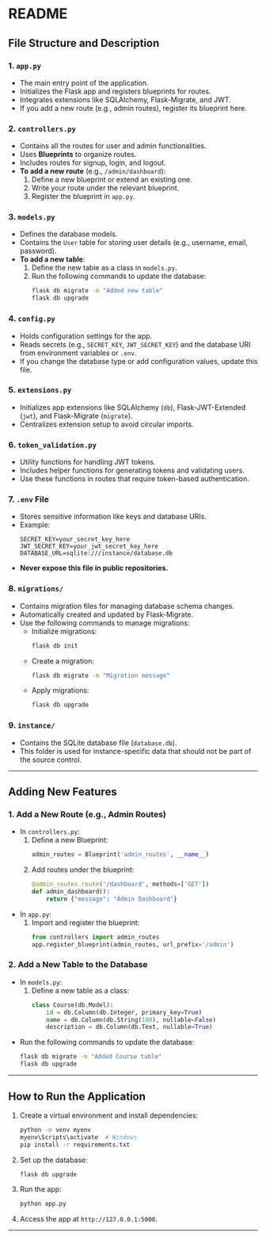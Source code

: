 # README

## File Structure and Description

### **1. `app.py`**
- The main entry point of the application.
- Initializes the Flask app and registers blueprints for routes.
- Integrates extensions like SQLAlchemy, Flask-Migrate, and JWT.
- If you add a new route (e.g., admin routes), register its blueprint here.

### **2. `controllers.py`**
- Contains all the routes for user and admin functionalities.
- Uses **Blueprints** to organize routes.
- Includes routes for signup, login, and logout.
- **To add a new route** (e.g., `/admin/dashboard`):
  1. Define a new blueprint or extend an existing one.
  2. Write your route under the relevant blueprint.
  3. Register the blueprint in `app.py`.

### **3. `models.py`**
- Defines the database models.
- Contains the `User` table for storing user details (e.g., username, email, password).
- **To add a new table**:
  1. Define the new table as a class in `models.py`.
  2. Run the following commands to update the database:
     ```bash
     flask db migrate -m "Added new table"
     flask db upgrade
     ```

### **4. `config.py`**
- Holds configuration settings for the app.
- Reads secrets (e.g., `SECRET_KEY`, `JWT_SECRET_KEY`) and the database URI from environment variables or `.env`.
- If you change the database type or add configuration values, update this file.

### **5. `extensions.py`**
- Initializes app extensions like SQLAlchemy (`db`), Flask-JWT-Extended (`jwt`), and Flask-Migrate (`migrate`).
- Centralizes extension setup to avoid circular imports.

### **6. `token_validation.py`**
- Utility functions for handling JWT tokens.
- Includes helper functions for generating tokens and validating users.
- Use these functions in routes that require token-based authentication.

### **7. `.env` File**
- Stores sensitive information like keys and database URIs.
- Example:
  ```
  SECRET_KEY=your_secret_key_here
  JWT_SECRET_KEY=your_jwt_secret_key_here
  DATABASE_URL=sqlite:///instance/database.db
  ```
- **Never expose this file in public repositories.**

### **8. `migrations/`**
- Contains migration files for managing database schema changes.
- Automatically created and updated by Flask-Migrate.
- Use the following commands to manage migrations:
  - Initialize migrations:
    ```bash
    flask db init
    ```
  - Create a migration:
    ```bash
    flask db migrate -m "Migration message"
    ```
  - Apply migrations:
    ```bash
    flask db upgrade
    ```

### **9. `instance/`**
- Contains the SQLite database file (`database.db`).
- This folder is used for instance-specific data that should not be part of the source control.

---

## Adding New Features

### **1. Add a New Route (e.g., Admin Routes)**
- In `controllers.py`:
  1. Define a new Blueprint:
     ```python
     admin_routes = Blueprint('admin_routes', __name__)
     ```
  2. Add routes under the blueprint:
     ```python
     @admin_routes.route('/dashboard', methods=['GET'])
     def admin_dashboard():
         return {"message": "Admin Dashboard"}
     ```
- In `app.py`:
  1. Import and register the blueprint:
     ```python
     from controllers import admin_routes
     app.register_blueprint(admin_routes, url_prefix='/admin')
     ```

### **2. Add a New Table to the Database**
- In `models.py`:
  1. Define a new table as a class:
     ```python
     class Course(db.Model):
         id = db.Column(db.Integer, primary_key=True)
         name = db.Column(db.String(100), nullable=False)
         description = db.Column(db.Text, nullable=True)
     ```
- Run the following commands to update the database:
  ```bash
  flask db migrate -m "Added Course table"
  flask db upgrade
  ```

---

## How to Run the Application
1. Create a virtual environment and install dependencies:
   ```bash
   python -m venv myenv
   myenv\Scripts\activate  # Windows
   pip install -r requirements.txt
   ```
2. Set up the database:
   ```bash
   flask db upgrade
   ```
3. Run the app:
   ```bash
   python app.py
   ```
4. Access the app at `http://127.0.0.1:5000`.

---


